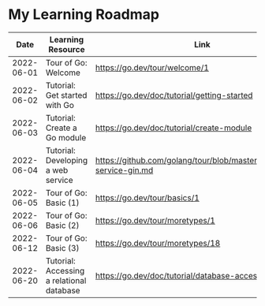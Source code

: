 # My Learning Roadmap

| Date | Learning Resource | Link | MEMOs |
|-|-|-|-|
| 2022-06-01 | Tour of Go: Welcome | https://go.dev/tour/welcome/1 | [#1](./tour/tour.md) |
| 2022-06-02 | Tutorial: Get started with Go | https://go.dev/doc/tutorial/getting-started | [#2](./tutorial/getting-started/getting-started.md) |
| 2022-06-03 | Tutorial: Create a Go module | https://go.dev/doc/tutorial/create-module | [#3](./tutorial/create-module/create-module.md) |
| 2022-06-04 | Tutorial: Developing a web service | https://github.com/golang/tour/blob/master/tutorial/web-service-gin.md | [#4](./tutorial/web-service-gin/web-service-gin.md) |
| 2022-06-05 | Tour of Go: Basic (1) | https://go.dev/tour/basics/1 | [#1](./tour/tour.md) |
| 2022-06-06 | Tour of Go: Basic (2) | https://go.dev/tour/moretypes/1 | [#1](./tour/tour.md) |
| 2022-06-12 | Tour of Go: Basic (3) | https://go.dev/tour/moretypes/18 | [#1](./tour/tour.md) |
| 2022-06-20 | Tutorial: Accessing a relational database | https://go.dev/doc/tutorial/database-access | [#4](./tutorial/database-access/database-access.md) |